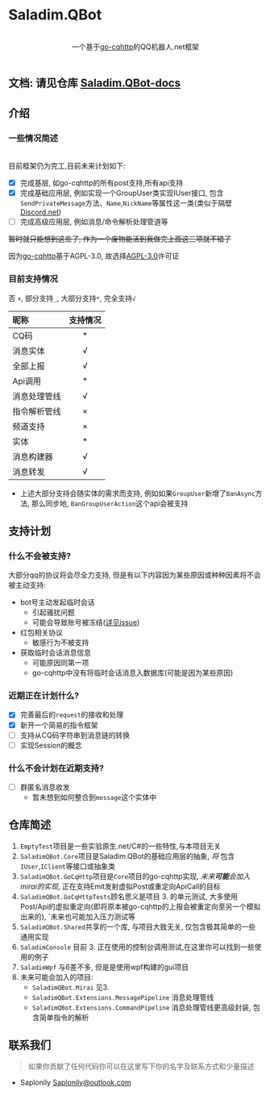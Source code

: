 # Saladim.QBot
<br>
<div align="center">
一个基于<a href="https://github.com/Mrs4s/go-cqhttp">go-cqhttp</a>的QQ机器人.net框架
</div>
<br>

## 文档: 请见仓库 [Saladim.QBot-docs](https://github.com/saladim-org/Saladim.QBot-docs)

## 介绍

### 一些情况简述
<br>
目前框架仍为完工,目前未来计划如下:

- [x] 完成基层, 如go-cqhttp的所有post支持,所有api支持
- [x] 完成基础应用层, 例如实现一个GroupUser类实现IUser接口,
包含`SendPrivateMessage`方法、`Name`,`NickName`等属性这一类(类似于隔壁[Discord.net](https://github.com/discord-net/Discord.Net))
- [ ] 完成高级应用层, 例如消息/命令解析处理管道等

~~暂时就只能想到这些了, 作为一个废物能活到我做完上面这三项就不错了~~

因为<a href="https://github.com/Mrs4s/go-cqhttp">go-cqhttp</a>基于AGPL-3.0, 故选择[AGPL-3.0](LICENSE.txt)许可证

### 目前支持情况

否 `×`, 部分支持`_`, 大部分支持`*`, 完全支持`√`

| 昵称         | 支持情况 |
| :----------- | :------: |
| CQ码     |    *     |
| 消息实体     |    √     |
| 全部上报     |    √     |
| Api调用      |    *     |
| 消息处理管线 |    √     |
| 指令解析管线 |    ×     |
| 频道支持     |    ×     |
| 实体         |    *     |
| 消息构建器    |      √    |
| 消息转发      |    √     |

- 上述大部分支持会随实体的需求而支持, 例如如果`GroupUser`新增了`BanAsync`方法, 那么同步地, `BanGroupUserAction`这个api会被支持

## 支持计划

### 什么不会被支持?
大部分qq的协议将会尽全力支持, 但是有以下内容因为某些原因或种种因素将不会被主动支持:

- bot号主动发起临时会话
    - 引起骚扰问题
    - 可能会导致账号被冻结([详见issue](https://github.com/Mrs4s/go-cqhttp/issues/1331#issuecomment-1020001951))
- 红包相关协议
    - 敏感行为不被支持
- 获取临时会话消息信息
    - 可能原因同第一项
    - go-cqhttp中没有将临时会话消息入数据库(可能是因为某些原因)

### 近期正在计划什么?
- [x] 完善最后的`request`的接收和处理
- [x] 新开一个简易的指令框架
- [ ] 支持从CQ码字符串到消息链的转换
- [ ] 实现Session的概念

### 什么不会计划在近期支持?

- [ ] 群匿名消息收发
    - 暂未想到如何整合到`message`这个实体中

## 仓库简述
1. `EmptyTest`项目是一些实验原生.net/C#的一些特性,与本项目无关  
2. `SaladimQBot.Core`项目是Saladim.QBot的基础应用层的抽象,
*将* 包含`IUser`,`IClient`等接口或抽象类
3. `SaladimQBot.GoCqHttp`项目是`Core`项目的go-cqhttp实现, *未来**可能**会加入mirai的实现*, 正在支持Emit发射虚拟Post或重定向ApiCall的目标
4. `SaladimQBot.GoCqHttpTests`顾名思义是项目 3. 的单元测试,
大多使用Post/Api的虚拟重定向(即将原本被go-cqhttp的上报会被重定向至另一个模拟出来的),
`未来也可能加入压力测试等
5. `SaladimQBot.Shared`共享的一个库, 与项目大致无关, 仅包含极其简单的一些通用实现
6. `SaladimConsole` 目前 3. 正在使用的控制台调用测试,在这里你可以找到一些使用的例子
7. `SaladimWpf` 与6差不多, 但是是使用wpf构建的gui项目
8. 未来可能会加入的项目:
    - `SaladimQBot.Mirai` 见3.
    - `SaladimQBot.Extensions.MessagePipeline` 消息处理管线
    - `SaladimQBot.Extensions.CommandPipeline` 消息处理管线更高级封装, 包含简单指令的解析

## 联系我们
> 如果你贡献了任何代码你可以在这里写下你的名字及联系方式和少量描述

- Saplonily [Saplonily@outlook.com](mailto:Saplonily@outlook.com)
